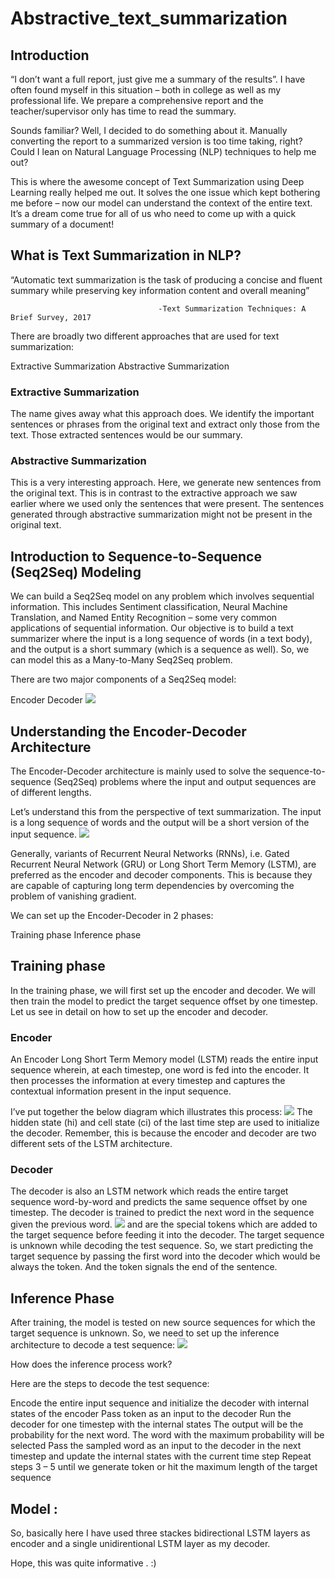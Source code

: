 # Abstractive_text_summarization
## Introduction
“I don’t want a full report, just give me a summary of the results”. I have often found myself in this situation – both in college as well as my professional life. We prepare a comprehensive report and the teacher/supervisor only has time to read the summary.

Sounds familiar? Well, I decided to do something about it. Manually converting the report to a summarized version is too time taking, right? Could I lean on Natural Language Processing (NLP) techniques to help me out?

This is where the awesome concept of Text Summarization using Deep Learning really helped me out. It solves the one issue which kept bothering me before – now our model can understand the context of the entire text. It’s a dream come true for all of us who need to come up with a quick summary of a document!

## What is Text Summarization in NLP?
“Automatic text summarization is the task of producing a concise and fluent summary while preserving key information content and overall meaning”

                                     -Text Summarization Techniques: A Brief Survey, 2017
There are broadly two different approaches that are used for text summarization:

Extractive Summarization
Abstractive Summarization

### Extractive Summarization
The name gives away what this approach does. We identify the important sentences or phrases from the original text and extract only those from the text. Those extracted sentences would be our summary.

### Abstractive Summarization
This is a very interesting approach. Here, we generate new sentences from the original text. This is in contrast to the extractive approach we saw earlier where we used only the sentences that were present. The sentences generated through abstractive summarization might not be present in the original text.

## Introduction to Sequence-to-Sequence (Seq2Seq) Modeling
We can build a Seq2Seq model on any problem which involves sequential information. This includes Sentiment classification, Neural Machine Translation, and Named Entity Recognition – some very common applications of sequential information.
Our objective is to build a text summarizer where the input is a long sequence of words (in a text body), and the output is a short summary (which is a sequence as well). So, we can model this as a Many-to-Many Seq2Seq problem.

There are two major components of a Seq2Seq model:

Encoder
Decoder
![](https://cdn.analyticsvidhya.com/wp-content/uploads/2019/05/final.jpg)

## Understanding the Encoder-Decoder Architecture
The Encoder-Decoder architecture is mainly used to solve the sequence-to-sequence (Seq2Seq) problems where the input and output sequences are of different lengths.

Let’s understand this from the perspective of text summarization. The input is a long sequence of words and the output will be a short version of the input sequence.
![](https://cdn.analyticsvidhya.com/wp-content/uploads/2019/06/first.jpg.jpg)

Generally, variants of Recurrent Neural Networks (RNNs), i.e. Gated Recurrent Neural Network (GRU) or Long Short Term Memory (LSTM), are preferred as the encoder and decoder components. This is because they are capable of capturing long term dependencies by overcoming the problem of vanishing gradient.

We can set up the Encoder-Decoder in 2 phases:

Training phase
Inference phase

## Training phase
In the training phase, we will first set up the encoder and decoder. We will then train the model to predict the target sequence offset by one timestep. Let us see in detail on how to set up the encoder and decoder.

 

### Encoder

An Encoder Long Short Term Memory model (LSTM) reads the entire input sequence wherein, at each timestep, one word is fed into the encoder. It then processes the information at every timestep and captures the contextual information present in the input sequence.

I’ve put together the below diagram which illustrates this process:
![](https://cdn.analyticsvidhya.com/wp-content/uploads/2019/05/61.jpg)
The hidden state (hi) and cell state (ci) of the last time step are used to initialize the decoder. Remember, this is because the encoder and decoder are two different sets of the LSTM architecture.

 

### Decoder

The decoder is also an LSTM network which reads the entire target sequence word-by-word and predicts the same sequence offset by one timestep. The decoder is trained to predict the next word in the sequence given the previous word.
![](https://cdn.analyticsvidhya.com/wp-content/uploads/2019/05/71.jpg)
<start> and <end> are the special tokens which are added to the target sequence before feeding it into the decoder. The target sequence is unknown while decoding the test sequence. So, we start predicting the target sequence by passing the first word into the decoder which would be always the <start> token. And the <end> token signals the end of the sentence.
  
## Inference Phase
After training, the model is tested on new source sequences for which the target sequence is unknown. So, we need to set up the inference architecture to decode a test sequence:
![](https://cdn.analyticsvidhya.com/wp-content/uploads/2019/05/82.jpg)

How does the inference process work?

Here are the steps to decode the test sequence:

Encode the entire input sequence and initialize the decoder with internal states of the encoder
Pass <start> token as an input to the decoder
Run the decoder for one timestep with the internal states
The output will be the probability for the next word. The word with the maximum probability will be selected
Pass the sampled word as an input to the decoder in the next timestep and update the internal states with the current time step
Repeat steps 3 – 5 until we generate <end> token or hit the maximum length of the target sequence
  
## Model :

So, basically here I have used three stackes bidirectional LSTM layers as encoder and a single unidirentional LSTM layer as my decoder.


Hope, this was quite informative . :)
